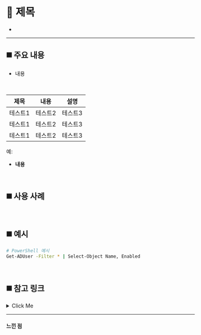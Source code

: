 # 📌 제목
- 

---

## ◼️ 주요 내용
- 내용
<br>

|제목|내용|설명|
|------|---|---|
|테스트1|테스트2|테스트3|
|테스트1|테스트2|테스트3|
|테스트1|테스트2|테스트3|

예: 
- **내용**

<br>

## ◼️ 사용 사례

<br>

## ◼️ 예시

```bash
# PowerShell 예시
Get-ADUser -Filter * | Select-Object Name, Enabled
```

<br>

## ◼️ 참고 링크

<details><summary>Click Me</summary>
Good!!
</details>

---
#### 느낀 점
